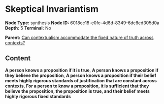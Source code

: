 # Skeptical Invariantism

**Node Type:** synthesis
**Node ID:** 6018cc18-e0fc-4d6d-8349-6dc8cd305d0a
**Depth:** 5
**Terminal:** No

**Parent:** [Can contextualism accommodate the fixed nature of truth across contexts?](can-contextualism-accommodate-the-fixed-nature-of-truth-across-contexts-antithesis-56949e99-7efb-466d-8c48-8fbc74f1381f.md)

## Content

**A person knows a proposition if it is true**, **A person knows a proposition if they believe the proposition**, **A person knows a proposition if their belief meets highly rigorous standards of justification that are constant across contexts**, **For a person to know a proposition, it is sufficient that they believe the proposition, the proposition is true, and their belief meets highly rigorous fixed standards**
